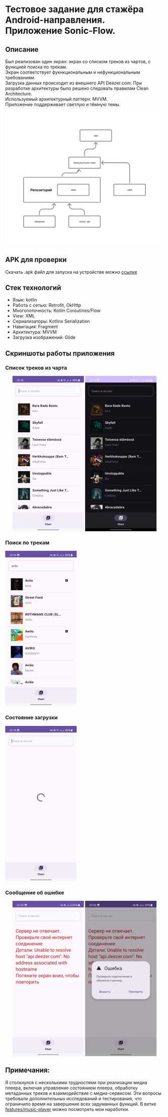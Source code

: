 ﻿# Тестовое задание для стажёра Android-направления. Приложение Sonic-Flow.

## Описание

Был реализован один экран: экран со списком треков из чартов, с функцией поиска по трекам.  
Экран соответствует фукнкциональным и нефункциональным требованиям.  
Загрузка данных происходит из внешнего API Deezer.com.
При разработке архитектуры было решено следовать правилам Clean Architecture.  
Используемый архитектурный паттерн: MVVM.  
Приложение поддерживает светлую и тёмную темы.

![Схема архитектуры](screenshots/architecture.jpg)

## APK для проверки

Скачать .apk файл для запуска на устройстве можно [ссылке](https://disk.yandex.ru/d/aGDdISktofwX-Q)

## Стек технологий

- Язык: kotlin
- Работа с сетью: Retrofit, OkHttp
- Многопоточность: Kotlin Coroutines/Flow
- View: XML
- Сериализаторы: Kotlinx Serialization
- Навигация: Fragment
- Архитектура: MVVM
- Загрузка изображений: Glide

## Скриншоты работы приложения

### Список треков из чарта

<p align="center">
  <img src="screenshots/chart_list_light_theme.jpg" alt="Список треков (Светлая тема)" width="45%"/>
  <img src="screenshots/chart_list_dark_theme.jpg" alt="Список треков (Тёмная тема)" width="45%"/>
</p>

### Поиск по трекам
<img src="screenshots/search_track.jpg" alt="Поиск по трекам" width="45%" />

### Состояние загрузки
<img src="screenshots/loading_state.jpg" alt="Загрузка" width="45%" />

### Сообщение об ошибке

<p align="center">
  <img src="screenshots/error.jpg" alt="Описание ошибки" width="45%"/>
  <img src="screenshots/error_try.jpg" alt="Диалоговое окно об ошибке" width="45%"/>
</p>

## Примечания:

Я столкнулся с несколькими трудностями при реализации медиа плеера, включая управление состоянием плеера, обработку метаданных треков и взаимодействие с медиа-сервисом.
Эти вопросы требовали дополнительных исследований и тестирования, что ограничило время на завершение всех задуманных функций.
В ветке [features/music-player](https://github.com/Ignat1902/Sonic-Flow/tree/features/music-player/features/music-player/src/main/java/dev/ginger/music/player) можно посмотреть мои наработки.





